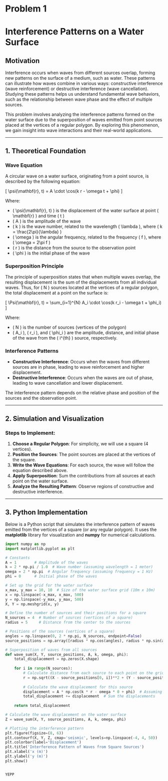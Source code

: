 # Problem 1
# Interference Patterns on a Water Surface

## Motivation

Interference occurs when waves from different sources overlap, forming new patterns on the surface of a medium, such as water. These patterns can illustrate how waves combine in various ways: constructive interference (wave reinforcement) or destructive interference (wave cancellation). Studying these patterns helps us understand fundamental wave behaviors, such as the relationship between wave phase and the effect of multiple sources.

This problem involves analyzing the interference patterns formed on the water surface due to the superposition of waves emitted from point sources placed at the vertices of a regular polygon. By exploring this phenomenon, we gain insight into wave interactions and their real-world applications.

---

## 1. Theoretical Foundation

### Wave Equation

A circular wave on a water surface, originating from a point source, is described by the following equation:

\[
\psi(\mathbf{r}, t) = A \cdot \cos(k r - \omega t + \phi)
\]

Where:
- \( \psi(\mathbf{r}, t) \) is the displacement of the water surface at point \( \mathbf{r} \) and time \( t \)
- \( A \) is the amplitude of the wave
- \( k \) is the wave number, related to the wavelength \( \lambda \), where \( k = \frac{2\pi}{\lambda} \)
- \( \omega \) is the angular frequency, related to the frequency \( f \), where \( \omega = 2\pi f \)
- \( r \) is the distance from the source to the observation point
- \( \phi \) is the initial phase of the wave

### Superposition Principle

The principle of superposition states that when multiple waves overlap, the resulting displacement is the sum of the displacements from all individual waves. Thus, for \( N \) sources located at the vertices of a regular polygon, the total displacement at a point on the surface is:

\[
\Psi(\mathbf{r}, t) = \sum_{i=1}^{N} A_i \cdot \cos(k r_i - \omega t + \phi_i)
\]

Where:
- \( N \) is the number of sources (vertices of the polygon)
- \( A_i \), \( r_i \), and \( \phi_i \) are the amplitude, distance, and initial phase of the wave from the \( i^{th} \) source, respectively.

### Interference Patterns

- **Constructive Interference**: Occurs when the waves from different sources are in phase, leading to wave reinforcement and higher displacement.
- **Destructive Interference**: Occurs when the waves are out of phase, leading to wave cancellation and lower displacement.

The interference pattern depends on the relative phase and position of the sources and the observation point.

---

## 2. Simulation and Visualization

### Steps to Implement:
1. **Choose a Regular Polygon**: For simplicity, we will use a square (4 vertices).
2. **Position the Sources**: The point sources are placed at the vertices of the square.
3. **Write the Wave Equations**: For each source, the wave will follow the equation described above.
4. **Apply Superposition**: Sum the contributions from all sources at each point on the water surface.
5. **Analyze the Resulting Pattern**: Observe regions of constructive and destructive interference.

---

## 3. Python Implementation

Below is a Python script that simulates the interference pattern of waves emitted from the vertices of a square (or any regular polygon). It uses the **matplotlib** library for visualization and **numpy** for numerical calculations.

```python
import numpy as np
import matplotlib.pyplot as plt

# Constants
A = 1        # Amplitude of the waves
k = 2 * np.pi / 1.0  # Wave number (assuming wavelength = 1 meter)
omega = 2 * np.pi  # Angular frequency (assuming frequency = 1 Hz)
phi = 0      # Initial phase of the waves

# Set up the grid for the water surface
x_max, y_max = 10, 10  # Size of the water surface grid (10m x 10m)
x = np.linspace(-x_max, x_max, 500)
y = np.linspace(-y_max, y_max, 500)
X, Y = np.meshgrid(x, y)

# Define the number of sources and their positions for a square
N_sources = 4  # Number of sources (vertices of a square)
radius = 5     # Distance from the center to the sources

# Positions of the sources (vertices of a square)
angles = np.linspace(0, 2 * np.pi, N_sources, endpoint=False)
source_positions = np.array([radius * np.cos(angles), radius * np.sin(angles)])

# Superposition of waves from all sources
def wave_sum(X, Y, source_positions, A, k, omega, phi):
    total_displacement = np.zeros(X.shape)
    
    for i in range(N_sources):
        # Calculate distance from each source to each point on the grid
        r = np.sqrt((X - source_positions[0, i])**2 + (Y - source_positions[1, i])**2)
        
        # Calculate the wave displacement for this source
        displacement = A * np.cos(k * r - omega * 0 + phi)  # Assuming t = 0 for simplicity
        total_displacement += displacement  # Sum the displacements
    
    return total_displacement

# Calculate the wave displacement on the water surface
Z = wave_sum(X, Y, source_positions, A, k, omega, phi)

# Plotting the interference pattern
plt.figure(figsize=(8, 6))
plt.contourf(X, Y, Z, cmap='seismic', levels=np.linspace(-4, 4, 50))
plt.colorbar(label='Displacement')
plt.title('Interference Pattern of Waves from Square Sources')
plt.xlabel('x (m)')
plt.ylabel('y (m)')
plt.show()


YEPP
